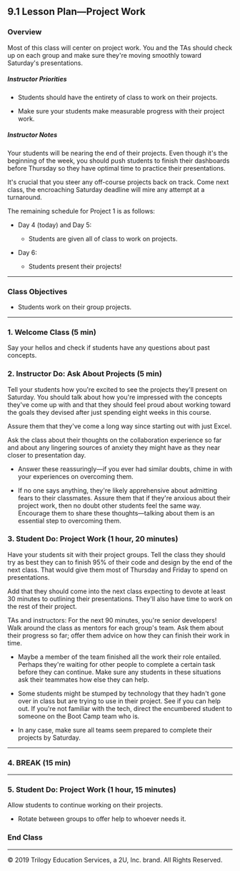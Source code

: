 ## 9.1 Lesson Plan—Project Work

### Overview

Most of this class will center on project work. You and the TAs should check up on each group and make sure they're moving smoothly toward Saturday's presentations.

##### Instructor Priorities

* Students should have the entirety of class to work on their projects.

* Make sure your students make measurable progress with their project work.

##### Instructor Notes

Your students will be nearing the end of their projects. Even though it's the beginning of the week, you should push students to finish their dashboards before Thursday so they have optimal time to practice their presentations.

It's crucial that you steer any off-course projects back on track. Come next class, the encroaching Saturday deadline will mire any attempt at a turnaround.

The remaining schedule for Project 1 is as follows:

* Day 4 (today) and Day 5:

  * Students are given all of class to work on projects.

* Day 6:

  * Students present their projects!

---

### Class Objectives

* Students work on their group projects.

---

### 1. Welcome Class (5 min)

Say your hellos and check if students have any questions about past concepts.

### 2. Instructor Do: Ask About Projects (5 min)

Tell your students how you're excited to see the projects they'll present on Saturday. You should talk about how you're impressed with the concepts they've come up with and that they should feel proud about working toward the goals they devised after just spending eight weeks in this course.

Assure them that they've come a long way since starting out with just Excel.

Ask the class about their thoughts on the collaboration experience so far and about any lingering sources of anxiety they might have as they near closer to presentation day.

* Answer these reassuringly—if you ever had similar doubts, chime in with your experiences on overcoming them.

* If no one says anything, they're likely apprehensive about admitting fears to their classmates. Assure them that if they're anxious about their project work, then no doubt other students feel the same way. Encourage them to share these thoughts—talking about them is an essential step to overcoming them.

### 3. Student Do: Project Work (1 hour, 20 minutes)

Have your students sit with their project groups. Tell the class they should try as best they can to finish 95% of their code and design by the end of the next class. That would give them most of Thursday and Friday to spend on presentations.

Add that they should come into the next class expecting to devote at least 30 minutes to outlining their presentations. They'll also have time to work on the rest of their project.

TAs and instructors: For the next 90 minutes, you're senior developers! Walk around the class as mentors for each group's team. Ask them about their progress so far; offer them advice on how they can finish their work in time.

* Maybe a member of the team finished all the work their role entailed. Perhaps they're waiting for other people to complete a certain task before they can continue. Make sure any students in these situations ask their teammates how else they can help.

* Some students might be stumped by technology that they hadn't gone over in class but are trying to use in their project. See if you can help out. If you're not familiar with the tech, direct the encumbered student to someone on the Boot Camp team who is.

* In any case, make sure all teams seem prepared to complete their projects by Saturday.

---

### 4. BREAK (15 min)

---

### 5. Student Do: Project Work (1 hour, 15 minutes)

Allow students to continue working on their projects.

* Rotate between groups to offer help to whoever needs it.

### End Class

---

© 2019 Trilogy Education Services, a 2U, Inc. brand. All Rights Reserved.
